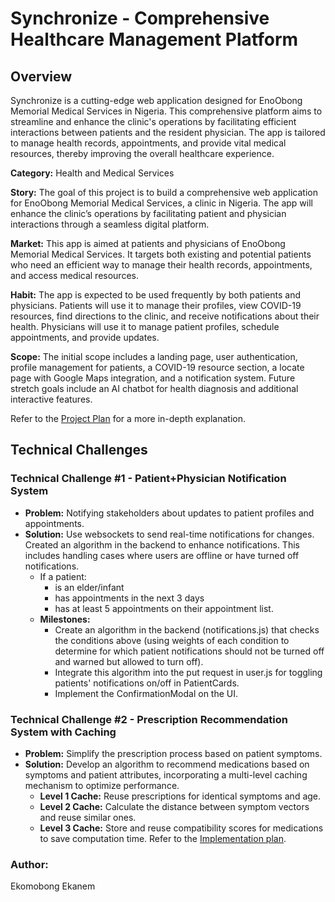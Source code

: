 # Synchronize - Comprehensive Healthcare Management Platform

## Overview

Synchronize is a cutting-edge web application designed for EnoObong Memorial Medical Services in Nigeria. This comprehensive platform aims to streamline and enhance the clinic's operations by facilitating efficient interactions between patients and the resident physician. The app is tailored to manage health records, appointments, and provide vital medical resources, thereby improving the overall healthcare experience.

**Category:** Health and Medical Services

**Story:** The goal of this project is to build a comprehensive web application for EnoObong Memorial Medical Services, a clinic in Nigeria. The app will enhance the clinic’s operations by facilitating patient and physician interactions through a seamless digital platform.

**Market:** This app is aimed at patients and physicians of EnoObong Memorial Medical Services. It targets both existing and potential patients who need an efficient way to manage their health records, appointments, and access medical resources.

**Habit:** The app is expected to be used frequently by both patients and physicians. Patients will use it to manage their profiles, view COVID-19 resources, find directions to the clinic, and receive notifications about their health. Physicians will use it to manage patient profiles, schedule appointments, and provide updates.

**Scope:** The initial scope includes a landing page, user authentication, profile management for patients, a COVID-19 resource section, a locate page with Google Maps integration, and a notification system. Future stretch goals include an AI chatbot for health diagnosis and additional interactive features.

Refer to the [Project Plan](https://docs.google.com/document/d/1qVpVUWfpK19PLDRcP0QqXiVbzNUfehxs9ig6wsnwLv4/edit?usp=sharing) for a more in-depth explanation.


## Technical Challenges

### Technical Challenge #1 - Patient+Physician Notification System
- **Problem:** Notifying stakeholders about updates to patient profiles and appointments.
- **Solution:** Use websockets to send real-time notifications for changes. Created an algorithm in the backend to enhance notifications. This includes handling cases where users are offline or have turned off notifications.
  - If a patient:
    - is an elder/infant
    - has appointments in the next 3 days
    - has at least 5 appointments on their appointment list.
  - **Milestones:**
    - Create an algorithm in the backend (notifications.js) that checks the conditions above (using weights of each condition to determine for which patient notifications should not be turned off and warned but allowed to turn off).
    - Integrate this algorithm into the put request in user.js for toggling patients' notifications on/off in PatientCards.
    - Implement the ConfirmationModal on the UI.

### Technical Challenge #2 - Prescription Recommendation System with Caching
- **Problem:** Simplify the prescription process based on patient symptoms.
- **Solution:** Develop an algorithm to recommend medications based on symptoms and patient attributes, incorporating a multi-level caching mechanism to optimize performance.
  - **Level 1 Cache:** Reuse prescriptions for identical symptoms and age.
  - **Level 2 Cache:** Calculate the distance between symptom vectors and reuse similar ones.
  - **Level 3 Cache:** Store and reuse compatibility scores for medications to save computation time.
Refer to the [Implementation plan](https://docs.google.com/document/d/1XbM15YjcYmMgJUj9eLimreuMpQ4XMU_Plr0ZVqzt_6Q/edit?usp=sharing).

### Author:
Ekomobong Ekanem
